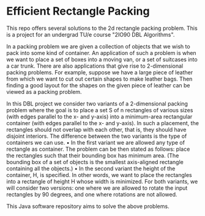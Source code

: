 # Efficient Rectangle Packing
This repo offers several solutions to the 2d rectangle packing problem. This is a project for an undergrad TU/e course "2IO90 DBL Algorithms".

In a packing problem we are given a collection of objects that we wish to pack into some kind of container. An application of such a problem is when we want to place a set of boxes into a moving van, or a set of suitcases into a car trunk. There are also applications that give rise to 2-dimensional packing problems. For example, suppose we have a large piece of leather from which we want to cut out certain shapes to make leather bags. Then finding a good layout for the shapes on the given piece of leather can be viewed as a packing problem.

In this DBL project we consider two variants of a 2-dimensional packing problem where the goal is to place a set S of n rectangles of various sizes (with edges parallel to the x- and y-axis) into a minimum-area rectangular container (with edges parallel to the x- and y-axis). In such a placement, the rectangles should not overlap with each other, that is, they should have disjoint interiors. The difference between the two variants is the type of containers we can use.
• In the first variant we are allowed any type of rectangle as container. The problem can be then stated as follows: place the rectangles such that their bounding box has minimum area. (The bounding box of a set of objects is the smallest axis-aligned rectangle containing all the objects.)
• In the second variant the height of the container, H, is specified. In other words, we want to place the rectangles into a rectangle of height H whose width is minimized. For both variants, we will consider two versions: one where we are allowed to rotate the input rectangles by 90 degrees, and one where rotations are not allowed.

This Java software repository aims to solve the above problems.
